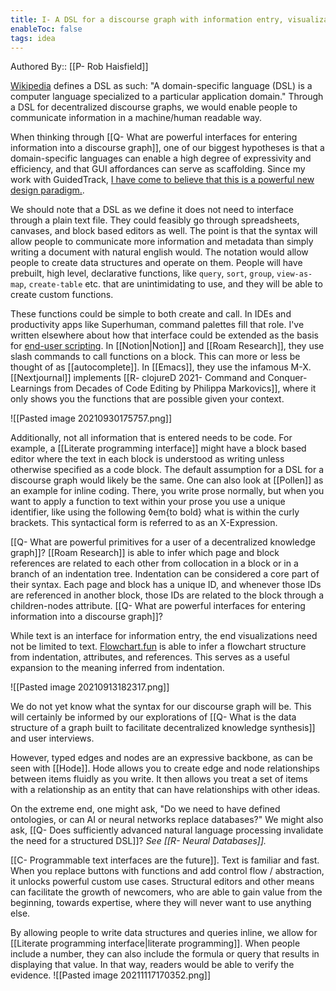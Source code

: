 ```yaml
---
title: I- A DSL for a discourse graph with information entry, visualization, and retrieval
enableToc: false
tags: idea
---
```

Authored By:: [[P- Rob Haisfield]]

[Wikipedia](https://en.wikipedia.org/wiki/Domain-specific_language) defines a DSL as such: "A domain-specific language (DSL) is a computer language specialized to a particular application domain." Through a DSL for decentralized discourse graphs, we would enable people to communicate information in a machine/human readable way.

When thinking through [[Q- What are powerful interfaces for entering information into a discourse graph]], one of our biggest hypotheses is that a domain-specific languages can enable a high degree of expressivity and efficiency, and that GUI affordances can serve as scaffolding. Since my work with GuidedTrack, [I have come to believe that this is a powerful new design paradigm.](https://robhaisfield.com/notes/domain-specific-languages-as-end-user-software). 

We should note that a DSL as we define it does not need to interface through a plain text file. They could feasibly go through spreadsheets, canvases, and block based editors as well. The point is that the syntax will allow people to communicate more information and metadata than simply writing a document with natural english would. The notation would allow people to create data structures and operate on them. People will have prebuilt, high level, declarative functions, like `query`, `sort`, `group`, `view-as-map`, `create-table` etc. that are unintimidating to use, and they will be able to create custom functions.

These functions could be simple to both create and call. In IDEs and productivity apps like Superhuman, command palettes fill that role. I've written elsewhere about how that interface could be extended as the basis for [end-user scripting](https://robhaisfield.com/notes/end-user-scripting-enables-creative-workarounds). In [[Notion|Notion]] and [[Roam Research]], they use slash commands to call functions on a block. This can more or less be thought of as [[autocomplete]]. In [[Emacs]], they use the infamous M-X. [[Nextjournal]] implements [[R- clojureD 2021- Command and Conquer- Learnings from Decades of Code Editing by Philippa Markovics]], where it only shows you the functions that are possible given your context. 

![[Pasted image 20210930175757.png]]

Additionally, not all information that is entered needs to be code. For example, a [[Literate programming interface]] might have a block based editor where the text in each block is understood as writing unless otherwise specified as a code block. The default assumption for a DSL for a discourse graph would likely be the same. One can also look at [[Pollen]] as an example for inline coding. There, you write prose normally, but when you want to apply a function to text within your prose you use a unique identifier, like using the following ◊em{to bold} what is within the curly brackets. This syntactical form is referred to as an X-Expression.

[[Q- What are powerful primitives for a user of a decentralized knowledge graph]]? [[Roam Research]] is able to infer which page and block references are related to each other from collocation in a block or in a branch of an indentation tree. Indentation can be considered a core part of their syntax. Each page and block has a unique ID, and whenever those IDs are referenced in another block, those IDs are related to the block through a children-nodes attribute. [[Q- What are powerful interfaces for entering information into a discourse graph]]?

While text is an interface for information entry, the end visualizations need not be limited to text. [Flowchart.fun](https://flowchart.fun/) is able to infer a flowchart structure from indentation, attributes, and references. This serves as a useful expansion to the meaning inferred from indentation.

![[Pasted image 20210913182317.png]]

We do not yet know what the syntax for our discourse graph will be. This will certainly be informed by our explorations of [[Q- What is the data structure of a graph built to facilitate decentralized knowledge synthesis]] and user interviews.

However, typed edges and nodes are an expressive backbone, as can be seen with [[Hode]]. Hode allows you to create edge and node relationships between items fluidly as you write. It then allows you treat a set of items with a relationship as an entity that can have relationships with other ideas.

On the extreme end, one might ask, "Do we need to have defined ontologies, or can AI or neural networks replace databases?" We might also ask, [[Q- Does sufficiently advanced natural language processing invalidate the need for a structured DSL]]? *See [[R- Neural Databases]].* 

[[C- Programmable text interfaces are the future]]. Text is familiar and fast. When you replace buttons with functions and add control flow / abstraction, it unlocks powerful custom use cases. Structural editors and other means can facilitate the growth of newcomers, who are able to gain value from the beginning, towards expertise, where they will never want to use anything else.

By allowing people to write data structures and queries inline, we allow for [[Literate programming interface|literate programming]]. When people include a number, they can also include the formula or query that results in displaying that value. In that way, readers would be able to verify the evidence. 
![[Pasted image 20211117170352.png]]